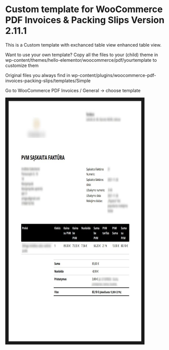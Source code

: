 # Custom template for WooCommerce PDF Invoices & Packing Slips Version 2.11.1

This is a Custom template with exchanced table view enhanced table view.

Want to use your own template? Copy all the files to your (child) theme in wp-content/themes/hello-elementor/woocommerce/pdf/yourtemplate to customize them

Original files you always find in wp-content/plugins/woocommerce-pdf-invoices-packing-slips/templates/Simple

Go to WooCommerce PDF Invoices / General -> choose template

<img src="https://github.com/As-Tomas/WooCommerce-PDF-Invoice-template-extended-table/blob/master/PDF_example.jpg" width="420" height="760" border="10"/>
